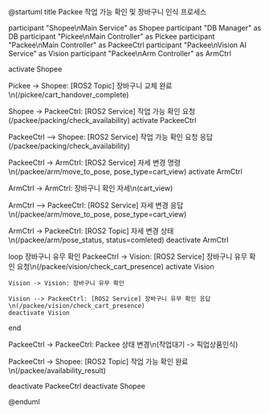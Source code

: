 @startuml
title Packee 작업 가능 확인 및 장바구니 인식 프로세스

participant "Shopee\nMain Service" as Shopee
participant "DB Manager" as DB
participant "Pickee\nMain Controller" as Pickee
participant "Packee\nMain Controller" as PackeeCtrl
participant "Packee\nVision AI Service" as Vision
participant "Packee\nArm Controller" as ArmCtrl

activate Shopee

Pickee -> Shopee: [ROS2 Topic] 장바구니 교체 완료\n(/pickee/cart_handover_complete)

Shopee -> PackeeCtrl: [ROS2 Service] 작업 가능 확인 요청
(/packee/packing/check_availability)
activate PackeeCtrl

PackeeCtrl --> Shopee: [ROS2 Service] 작업 가능 확인 요청 응답
(/packee/packing/check_availability)

PackeeCtrl -> ArmCtrl: [ROS2 Service] 자세 변경 명령\n(/packee/arm/move_to_pose, pose_type=cart_view)
activate ArmCtrl

ArmCtrl -> ArmCtrl: 장바구니 확인 자세\n(cart_view)

ArmCtrl --> PackeeCtrl: [ROS2 Service] 자세 변경 응답\n(/packee/arm/move_to_pose, pose_type=cart_view)

ArmCtrl -> PackeeCtrl: [ROS2 Topic] 자세 변경 상태\n(/packee/arm/pose_status, status=comleted)
deactivate ArmCtrl

loop 장바구니 유무 확인
    PackeeCtrl -> Vision: [ROS2 Service] 장바구니 유무 확인 요청\n(/packee/vision/check_cart_presence)
    activate Vision
    
    Vision -> Vision: 장바구니 유무 확인
    
    Vision --> PackeeCtrl: [ROS2 Service] 장바구니 유무 확인 응답\n(/packee/vision/check_cart_presence)
    deactivate Vision
end

PackeeCtrl -> PackeeCtrl: Packee 상태 변경\n(작업대기 -> 픽업상품인식)

PackeeCtrl -> Shopee: [ROS2 Topic] 작업 가능 확인 완료\n(/packee/availability_result)

deactivate PackeeCtrl
deactivate Shopee

@enduml